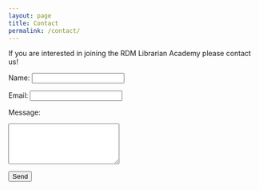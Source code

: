 ```yaml
---
layout: page
title: Contact
permalink: /contact/
---
```


<html>
  <body>
    
  <p>If you are interested in joining the RDM Librarian Academy please contact us!
  <p>
    <form action="https://formspree.io/julie_goldman@harvard.edu" method="POST">
  <p>Name: <input type="text" name="name">
  <p>Email: <input type="email" name="_replyto">
  <p> Message:
  <p> <textarea name="message" id="message" rows="5" cols="25"></textarea>
  <p> <input type="submit" value="Send">

<html>

